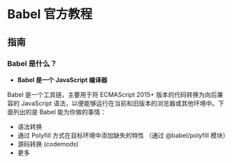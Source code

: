 # Babel 官方教程

## 指南

### Babel 是什么？

- **Babel 是一个 JavaScript 编译器**

Babel 是一个工具链，主要用于将 ECMAScript 2015+ 版本的代码转换为向后兼容的 JavaScript 语法，以便能够运行在当前和旧版本的浏览器或其他环境中。下面列出的是 Babel 能为你做的事情：

- 语法转换
- 通过 Polyfill 方式在目标环境中添加缺失的特性 （通过 @babel/polyfill 模块）
- 源码转换 (codemods)
- 更多
